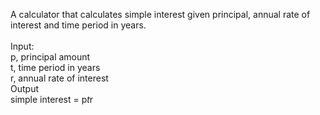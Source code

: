 A calculator that calculates simple interest given principal, annual rate of interest and time period in years. <br/>
<br/>
Input: <br/>
   p, principal amount <br/>
   t, time period in years <br/>
   r, annual rate of interest <br/>
Output <br/>
   simple interest = p*t*r <br/>
